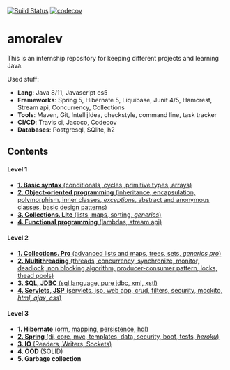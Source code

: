 [![Build Status](https://travis-ci.org/AlexandrMoralev/amoralev.svg?branch=master)](https://travis-ci.org/AlexandrMoralev/amoralev)
[![codecov](https://codecov.io/gh/AlexandrMoralev/amoralev/branch/master/graph/badge.svg)](https://codecov.io/gh/AlexandrMoralev/amoralev)



# amoralev
This is an internship repository for keeping different projects and learning Java.

Used stuff:
* **Lang**: Java 8/11, Javascript es5
* **Frameworks**: Spring 5, Hibernate 5, Liquibase, Junit 4/5, Hamcrest, Stream api, Concurrency, Collections   
* **Tools**: Maven, Git, IntellijIdea, checkstyle, command line, task tracker
* **CI/CD**:  Travis ci, Jacoco, Codecov
* **Databases**: Postgresql, SQlite, h2

## Contents

#### Level 1
* [**1. Basic syntax** (conditionals, cycles, primitive types, arrays)](https://github.com/AlexandrMoralev/amoralev/tree/master/chapter_001)
* [**2. Object-oriented programming** (inheritance, encapsulation, polymorphism, inner classes, _exceptions_, abstract and anonymous classes, basic design patterns)](https://github.com/AlexandrMoralev/amoralev/tree/master/chapter_002)
* [**3. Collections. Lite** (lists, maps, sorting, *generics*)](https://github.com/AlexandrMoralev/amoralev/tree/master/chapter_003)
* [**4. Functional programming** (lambdas, stream api)](https://github.com/AlexandrMoralev/amoralev/tree/master/chapter_004)
#### Level 2
* [**1. Collections. Pro** (advanced lists and maps, trees, sets, *generics pro*)](https://github.com/AlexandrMoralev/amoralev/tree/master/chapter_005)
* [**2. Multithreading** (threads, concurrency, synchronize, monitor, deadlock, non blocking algorithm, producer-consumer pattern, locks, thead pools)](https://github.com/AlexandrMoralev/amoralev/tree/master/chapter_006)
* [**3. SQL, JDBC** (sql language, pure jdbc, xml, xstl)](https://github.com/AlexandrMoralev/amoralev/tree/master/chapter_007)
* [**4. Servlets, JSP** (servlets, jsp, web app, crud, filters, security, mockito, *html, ajax, css*)](https://github.com/AlexandrMoralev/amoralev/tree/master/chapter_008)
#### Level 3
* [**1. Hibernate** (orm, mapping, persistence, hql)](https://github.com/AlexandrMoralev/amoralev/tree/master/chapter_010)
* [**2. Spring** (di, core, mvc, templates, data, security, boot, tests, *heroku*)](https://github.com/AlexandrMoralev/amoralev/tree/master/chapter_011)
* [**3. IO** (Readers, Writers, Sockets)](https://github.com/AlexandrMoralev/amoralev/tree/master/chapter_009)
* **4. OOD** (SOLID)
* **5. Garbage collection**